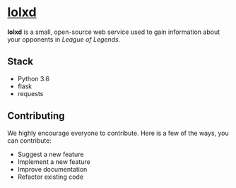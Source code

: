 # [lolxd](http://www.lolxd.io)
**lolxd** is a small, open-source web service used to gain information about your opponents in *League of Legends*.


## Stack
- Python 3.6
- flask
- requests


## Contributing
We highly encourage everyone to contribute. Here is a few of the ways, you can contribute:
- Suggest a new feature
- Implement a new feature
- Improve documentation
- Refactor existing code
